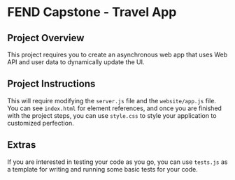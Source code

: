 # FEND Capstone - Travel App

## Project Overview
This project requires you to create an asynchronous web app that uses Web API and user data to dynamically update the UI. 

## Project Instructions
This will require modifying the `server.js` file and the `website/app.js` file. You can see `index.html` for element references, and once you are finished with the project steps, you can use `style.css` to style your application to customized perfection.

## Extras
If you are interested in testing your code as you go, you can use `tests.js` as a template for writing and running some basic tests for your code.
